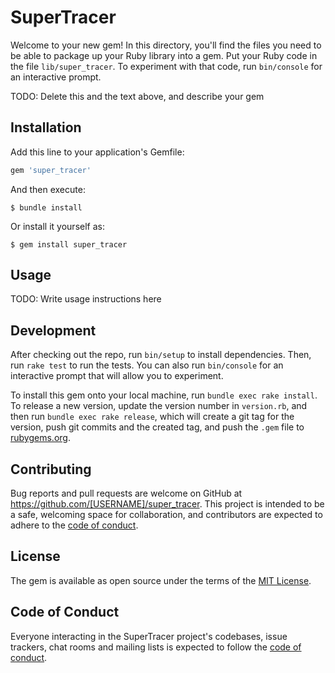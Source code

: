 # SuperTracer

Welcome to your new gem! In this directory, you'll find the files you need to be able to package up your Ruby library into a gem. Put your Ruby code in the file `lib/super_tracer`. To experiment with that code, run `bin/console` for an interactive prompt.

TODO: Delete this and the text above, and describe your gem

## Installation

Add this line to your application's Gemfile:

```ruby
gem 'super_tracer'
```

And then execute:

    $ bundle install

Or install it yourself as:

    $ gem install super_tracer

## Usage

TODO: Write usage instructions here

## Development

After checking out the repo, run `bin/setup` to install dependencies. Then, run `rake test` to run the tests. You can also run `bin/console` for an interactive prompt that will allow you to experiment.

To install this gem onto your local machine, run `bundle exec rake install`. To release a new version, update the version number in `version.rb`, and then run `bundle exec rake release`, which will create a git tag for the version, push git commits and the created tag, and push the `.gem` file to [rubygems.org](https://rubygems.org).

## Contributing

Bug reports and pull requests are welcome on GitHub at https://github.com/[USERNAME]/super_tracer. This project is intended to be a safe, welcoming space for collaboration, and contributors are expected to adhere to the [code of conduct](https://github.com/[USERNAME]/super_tracer/blob/master/CODE_OF_CONDUCT.md).

## License

The gem is available as open source under the terms of the [MIT License](https://opensource.org/licenses/MIT).

## Code of Conduct

Everyone interacting in the SuperTracer project's codebases, issue trackers, chat rooms and mailing lists is expected to follow the [code of conduct](https://github.com/[USERNAME]/super_tracer/blob/master/CODE_OF_CONDUCT.md).
